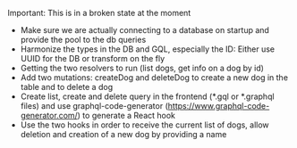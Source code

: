 Important: This is in a broken state at the moment

- Make sure we are actually connecting to a database on startup and provide the pool to the db queries
- Harmonize the types in the DB and GQL, especially the ID: Either use UUID for the DB or transform on the fly
- Getting the two resolvers to run (list dogs, get info on a dog by id)
- Add two mutations: createDog and deleteDog to create a new dog in the table and to delete a dog
- Create list, create and delete query in the frontend (*.gql or *.graphql files) and use graphql-code-generator (https://www.graphql-code-generator.com/) to generate a React hook
- Use the two hooks in order to receive the current list of dogs, allow deletion and creation of a new dog by providing a name
